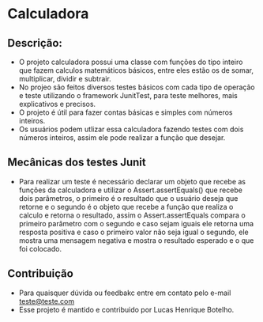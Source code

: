 # Calculadora
## Descrição:
 - O projeto calculadora possui uma classe com funções do tipo inteiro que fazem calculos matemáticos básicos, entre eles estão os de somar, multiplicar, dividir e subtrair.
 - No projeo são feitos diversos testes básicos com cada tipo de operação e teste utilizando o framework JunitTest, para teste melhores, mais explicativos e precisos.
 - O projeto é útil para fazer contas básicas e simples com números inteiros.
 - Os usuários podem utlizar essa calculadora fazendo testes com dois números inteiros, assim ele pode realizar a função que desejar.

## Mecânicas dos testes Junit
 - Para realizar um teste é necessário declarar um objeto que recebe as funções da calculadora e utilizar o Assert.assertEquals() que recebe dois parâmetros, o primeiro é o
   resultado que o usuário deseja que retorne e o segundo é o objeto que recebe a função que realiza o calculo e retorna o resultado, assim o Assert.assertEquals compara o
   primeiro parâmetro com o segundo e caso sejam iguais ele retorna uma resposta positiva e caso o primeiro valor não seja igual o segundo, ele mostra uma mensagem negativa e
   mostra o resultado esperado e o que foi colocado.

## Contribuição
 - Para quaisquer dúvida ou feedbakc entre em contato pelo e-mail teste@teste.com
 - Esse projeto é mantido e contribuido por Lucas Henrique Botelho. 
